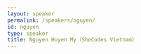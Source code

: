 ```yaml
---
layout: speaker
permalink: /speakers/nguyen/
id: nguyen
type: speaker
title: Nguyen Huyen My（SheCodes Vietnam）
---
```

